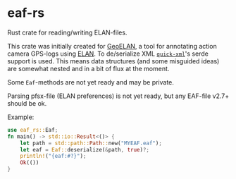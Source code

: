 # eaf-rs

Rust crate for reading/writing ELAN-files.

This crate was initially created for [GeoELAN](https://gitlab.com/rwaai/geoelan), a tool for annotating action camera GPS-logs using [ELAN](https://archive.mpi.nl/tla/elan). To de/serialize XML [`quick-xml`](https://github.com/tafia/quick-xml)'s serde support is used. This means data structures (and some misguided ideas) are somewhat nested and in a bit of flux at the moment.

Some `Eaf`-methods are not yet ready and may be private.

Parsing pfsx-file (ELAN preferences) is not yet ready, but any EAF-file v2.7+ should be ok.

Example:
```rust
use eaf_rs::Eaf;
fn main() -> std::io::Result<()> {
    let path = std::path::Path::new("MYEAF.eaf");
    let eaf = Eaf::deserialize(&path, true)?;
    println!("{eaf:#?}");
    Ok(())
}
```